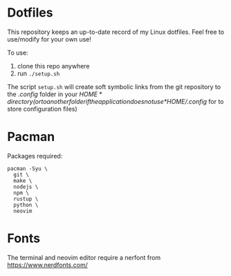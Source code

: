 # Dotfiles

This repository keeps an up-to-date record of my Linux dotfiles. Feel free to use/modify for your own use! 

To use:

  1. clone this repo anywhere 
  2. run `./setup.sh`

The script `setup.sh` will create soft symbolic links from the git repository to the *.config* folder in your *$HOME* directory (or to another folder if the application does not use *$HOME/.config* for to store configuration files)

# Pacman

Packages required: 

```
pacman -Syu \
  git \
  make \
  nodejs \
  npm \
  rustup \
  python \
  neovim
```

# Fonts
The terminal and neovim editor require a nerfont from https://www.nerdfonts.com/
